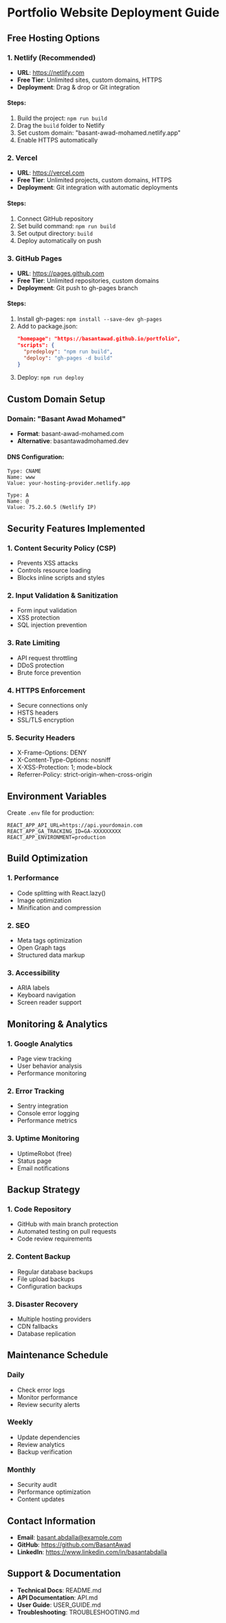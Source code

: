 # Portfolio Website Deployment Guide

## Free Hosting Options

### 1. Netlify (Recommended)
- **URL**: https://netlify.com
- **Free Tier**: Unlimited sites, custom domains, HTTPS
- **Deployment**: Drag & drop or Git integration

#### Steps:
1. Build the project: `npm run build`
2. Drag the `build` folder to Netlify
3. Set custom domain: "basant-awad-mohamed.netlify.app"
4. Enable HTTPS automatically

### 2. Vercel
- **URL**: https://vercel.com
- **Free Tier**: Unlimited projects, custom domains, HTTPS
- **Deployment**: Git integration with automatic deployments

#### Steps:
1. Connect GitHub repository
2. Set build command: `npm run build`
3. Set output directory: `build`
4. Deploy automatically on push

### 3. GitHub Pages
- **URL**: https://pages.github.com
- **Free Tier**: Unlimited repositories, custom domains
- **Deployment**: Git push to gh-pages branch

#### Steps:
1. Install gh-pages: `npm install --save-dev gh-pages`
2. Add to package.json:
   ```json
   "homepage": "https://basantawad.github.io/portfolio",
   "scripts": {
     "predeploy": "npm run build",
     "deploy": "gh-pages -d build"
   }
   ```
3. Deploy: `npm run deploy`

## Custom Domain Setup

### Domain: "Basant Awad Mohamed"
- **Format**: basant-awad-mohamed.com
- **Alternative**: basantawadmohamed.dev

#### DNS Configuration:
```
Type: CNAME
Name: www
Value: your-hosting-provider.netlify.app

Type: A
Name: @
Value: 75.2.60.5 (Netlify IP)
```

## Security Features Implemented

### 1. Content Security Policy (CSP)
- Prevents XSS attacks
- Controls resource loading
- Blocks inline scripts and styles

### 2. Input Validation & Sanitization
- Form input validation
- XSS protection
- SQL injection prevention

### 3. Rate Limiting
- API request throttling
- DDoS protection
- Brute force prevention

### 4. HTTPS Enforcement
- Secure connections only
- HSTS headers
- SSL/TLS encryption

### 5. Security Headers
- X-Frame-Options: DENY
- X-Content-Type-Options: nosniff
- X-XSS-Protection: 1; mode=block
- Referrer-Policy: strict-origin-when-cross-origin

## Environment Variables

Create `.env` file for production:
```env
REACT_APP_API_URL=https://api.yourdomain.com
REACT_APP_GA_TRACKING_ID=GA-XXXXXXXXX
REACT_APP_ENVIRONMENT=production
```

## Build Optimization

### 1. Performance
- Code splitting with React.lazy()
- Image optimization
- Minification and compression

### 2. SEO
- Meta tags optimization
- Open Graph tags
- Structured data markup

### 3. Accessibility
- ARIA labels
- Keyboard navigation
- Screen reader support

## Monitoring & Analytics

### 1. Google Analytics
- Page view tracking
- User behavior analysis
- Performance monitoring

### 2. Error Tracking
- Sentry integration
- Console error logging
- Performance metrics

### 3. Uptime Monitoring
- UptimeRobot (free)
- Status page
- Email notifications

## Backup Strategy

### 1. Code Repository
- GitHub with main branch protection
- Automated testing on pull requests
- Code review requirements

### 2. Content Backup
- Regular database backups
- File upload backups
- Configuration backups

### 3. Disaster Recovery
- Multiple hosting providers
- CDN fallbacks
- Database replication

## Maintenance Schedule

### Daily
- Check error logs
- Monitor performance
- Review security alerts

### Weekly
- Update dependencies
- Review analytics
- Backup verification

### Monthly
- Security audit
- Performance optimization
- Content updates

## Contact Information

- **Email**: basant.abdalla@example.com
- **GitHub**: https://github.com/BasantAwad
- **LinkedIn**: https://www.linkedin.com/in/basantabdalla

## Support & Documentation

- **Technical Docs**: README.md
- **API Documentation**: API.md
- **User Guide**: USER_GUIDE.md
- **Troubleshooting**: TROUBLESHOOTING.md
